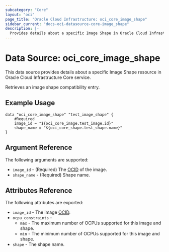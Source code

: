 ```yaml
---
subcategory: "Core"
layout: "oci"
page_title: "Oracle Cloud Infrastructure: oci_core_image_shape"
sidebar_current: "docs-oci-datasource-core-image_shape"
description: |-
  Provides details about a specific Image Shape in Oracle Cloud Infrastructure Core service
---
```


# Data Source: oci_core_image_shape
This data source provides details about a specific Image Shape resource in Oracle Cloud Infrastructure Core service.

Retrieves an image shape compatibility entry.

## Example Usage

```hcl
data "oci_core_image_shape" "test_image_shape" {
	#Required
	image_id = "${oci_core_image.test_image.id}"
	shape_name = "${oci_core_shape.test_shape.name}"
}
```

## Argument Reference

The following arguments are supported:

* `image_id` - (Required) The [OCID](https://docs.cloud.oracle.com/iaas/Content/General/Concepts/identifiers.htm) of the image.
* `shape_name` - (Required) Shape name.


## Attributes Reference

The following attributes are exported:

* `image_id` - The image [OCID](https://docs.cloud.oracle.com/iaas/Content/General/Concepts/identifiers.htm).
* `ocpu_constraints` - 
	* `max` - The maximum number of OCPUs supported for this image and shape.
	* `min` - The minimum number of OCPUs supported for this image and shape.
* `shape` - The shape name.

